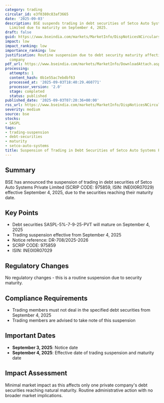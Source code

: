 ```yaml
---
category: trading
circular_id: e3f0380c83af3665
date: '2025-09-03'
description: BSE suspends trading in debt securities of Setco Auto Systems Private
  Limited due to maturity on September 4, 2025.
draft: false
guid: https://www.bseindia.com/markets/MarketInfo/DispNoticesNCirculars.aspx?Noticeid={4107BF1C-0AE8-4A9B-8D2C-A84E07FF904D}&noticeno=20250903-6&dt=09/03/2025&icount=6&totcount=53&flag=0
impact: low
impact_ranking: low
importance_ranking: low
justification: Routine suspension due to debt security maturity affecting single private
  company
pdf_url: https://www.bseindia.com/markets/MarketInfo/DownloadAttach.aspx?id=20250903-6&attachedId=
processing:
  attempts: 1
  content_hash: 0b1e55ac7ebdbf63
  processed_at: '2025-09-03T18:40:29.460771'
  processor_version: '2.0'
  stage: completed
  status: published
published_date: '2025-09-03T07:20:36+00:00'
rss_url: https://www.bseindia.com/markets/MarketInfo/DispNoticesNCirculars.aspx?Noticeid={4107BF1C-0AE8-4A9B-8D2C-A84E07FF904D}&noticeno=20250903-6&dt=09/03/2025&icount=6&totcount=53&flag=0
severity: medium
source: bse
stocks:
- SASPL
tags:
- trading-suspension
- debt-securities
- maturity
- setco-auto-systems
title: Suspension of Trading in Debt Securities of Setco Auto Systems Private Limited
---
```


## Summary

BSE has announced the suspension of trading in debt securities of Setco Auto Systems Private Limited (SCRIP CODE: 975859, ISIN: INE0I0R07029) effective September 4, 2025, due to the securities reaching their maturity date.

## Key Points

- Debt securities SASPL-5%-7-9-25-PVT will mature on September 4, 2025
- Trading suspension effective from September 4, 2025
- Notice reference: DR-708/2025-2026
- SCRIP CODE: 975859
- ISIN: INE0I0R07029

## Regulatory Changes

No regulatory changes - this is a routine suspension due to security maturity.

## Compliance Requirements

- Trading members must not deal in the specified debt securities from September 4, 2025
- Trading members are advised to take note of this suspension

## Important Dates

- **September 3, 2025**: Notice date
- **September 4, 2025**: Effective date of trading suspension and maturity date

## Impact Assessment

Minimal market impact as this affects only one private company's debt securities reaching natural maturity. Routine administrative action with no broader market implications.